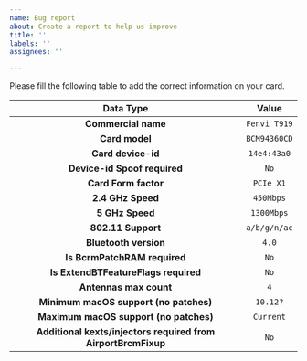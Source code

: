 ```yaml
---
name: Bug report
about: Create a report to help us improve
title: ''
labels: ''
assignees: ''

---
```


Please fill the following table to add the correct information on your card.

| Data Type  | Value  |
|:----------------:|:----------:|
| **Commercial name** | `Fenvi T919`|
| **Card model**| `BCM94360CD` |
| **Card device-id**    | `14e4:43a0` |
| **Device-id Spoof required**    | `No` |
| **Card Form factor**    | `PCIe X1` |
| **2.4 GHz Speed** | `450Mbps` |
| **5 GHz Speed** | `1300Mbps` |
| **802.11 Support**  | `a/b/g/n/ac`|
| **Bluetooth version**  | `4.0`|
| **Is BcrmPatchRAM required**| `No` |
| **Is ExtendBTFeatureFlags required**| `No` |
| **Antennas max count**| `4` |
| **Minimum macOS support (no patches)**| `10.12?` |
| **Maximum macOS support (no patches)**| `Current` |
| **Additional kexts/injectors required from AirportBrcmFixup**| `No` |
